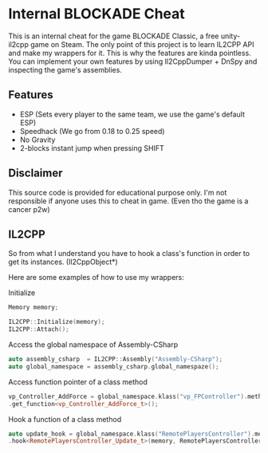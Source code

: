 # Internal BLOCKADE Cheat

This is an internal cheat for the game BLOCKADE Classic, a free unity-il2cpp game on Steam.
The only point of this project is to learn IL2CPP API and make my wrappers for it. This is why the features are kinda pointless.
You can implement your own features by using Il2CppDumper + DnSpy and inspecting the game's assemblies.


## Features
- ESP (Sets every player to the same team, we use the game's default ESP)
- Speedhack (We go from 0.18 to 0.25 speed)
- No Gravity
- 2-blocks instant jump when pressing SHIFT

## Disclaimer

This source code is provided for educational purpose only. I'm not responsible if anyone uses this to cheat in game. (Even tho the game is a cancer p2w)

## IL2CPP

So from what I understand you have to hook a class's function in order to get its instances. (Il2CppObject*)

Here are some examples of how to use my wrappers:

Initialize
```c++
Memory memory;

IL2CPP::Initialize(memory);
IL2CPP::Attach();
```

Access the global namespace of Assembly-CSharp
```c++
auto assembly_csharp  = IL2CPP::Assembly("Assembly-CSharp");
auto global_namespace = assembly_csharp.global_namespaze();
```

Access function pointer of a class method
```c++
vp_Controller_AddForce = global_namespace.klass("vp_FPController").method("AddForce", 1) // 1 is the method's arg count
.get_function<vp_Controller_AddForce_t>();
```

Hook a function of a class method
```c++
auto update_hook = global_namespace.klass("RemotePlayersController").method("Update", 0) // 0 is the method's arg count
.hook<RemotePlayersController_Update_t>(memory, RemotePlayersController_Update, &RemotePlayersController_Update_original);
```
